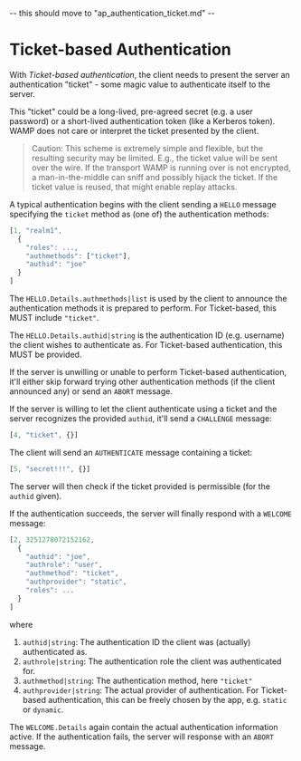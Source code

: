 -- this should move to "ap_authentication_ticket.md" --

# Ticket-based Authentication

With *Ticket-based authentication*, the client needs to present the server an authentication "ticket" - some magic value to authenticate itself to the server.

This "ticket" could be a long-lived, pre-agreed secret (e.g. a user password) or a short-lived authentication token (like a Kerberos token). WAMP does not care or interpret the ticket presented by the client.

> Caution: This scheme is extremely simple and flexible, but the resulting security may be limited. E.g., the ticket value will be sent over the wire. If the transport WAMP is running over is not encrypted, a man-in-the-middle can sniff and possibly hijack the ticket. If the ticket value is reused, that might enable replay attacks.
>

A typical authentication begins with the client sending a `HELLO` message specifying the `ticket` method as (one of) the authentication methods:

```javascript
[1, "realm1",
  {
    "roles": ...,
    "authmethods": ["ticket"],
    "authid": "joe"
  }
]
```

The `HELLO.Details.authmethods|list` is used by the client to announce the authentication methods it is prepared to perform. For Ticket-based, this MUST include `"ticket"`.

The `HELLO.Details.authid|string` is the authentication ID (e.g. username) the client wishes to authenticate as. For Ticket-based authentication, this MUST be provided.

If the server is unwilling or unable to perform Ticket-based authentication, it'll either skip forward trying other authentication methods (if the client announced any) or send an `ABORT` message.

If the server is willing to let the client authenticate using a ticket and the server recognizes the provided `authid`, it'll send a `CHALLENGE` message:

```javascript
[4, "ticket", {}]
```

The client will send an `AUTHENTICATE` message containing a ticket:

```javascript
[5, "secret!!!", {}]
```

The server will then check if the ticket provided is permissible (for the `authid` given).

If the authentication succeeds, the server will finally respond with a `WELCOME` message:

```javascript
[2, 3251278072152162,
  {
    "authid": "joe",
    "authrole": "user",
    "authmethod": "ticket",
    "authprovider": "static",
    "roles": ...
  }
]
```

where

 1. `authid|string`: The authentication ID the client was (actually) authenticated as.
 2. `authrole|string`: The authentication role the client was authenticated for.
 3. `authmethod|string`: The authentication method, here `"ticket"`
 4. `authprovider|string`: The actual provider of authentication. For Ticket-based authentication, this can be freely chosen by the app, e.g. `static` or `dynamic`.

The `WELCOME.Details` again contain the actual authentication information active. If the authentication fails, the server will response with an `ABORT` message.
